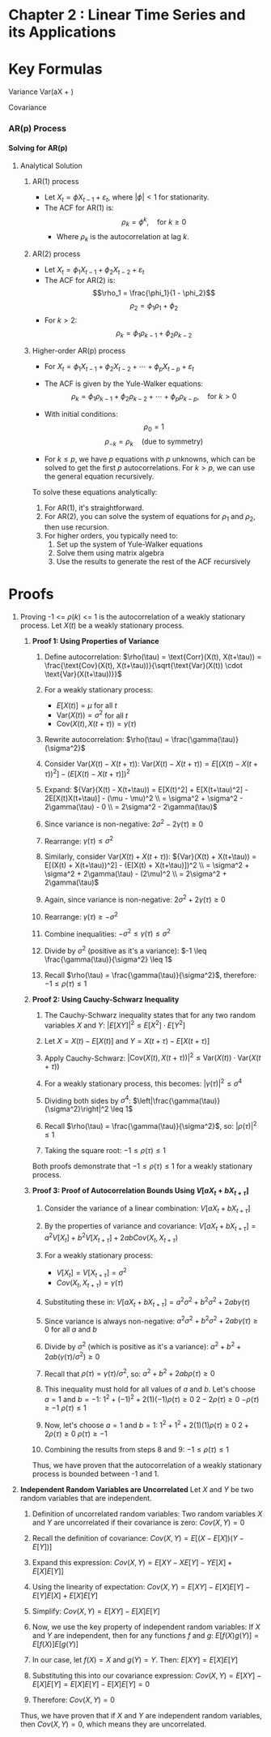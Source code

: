 # Chapter 2 : Linear Time Series and its Applications

# Key Formulas

Variance
Var(aX + )

Covariance

### AR(p) Process

#### Solving for AR(p)
1. Analytical Solution
   1. AR(1) process
      - Let $X_t = \phi X_{t-1} + \varepsilon_t$, where $|\phi| < 1$ for stationarity.
      - The ACF for AR(1) is:
         $$\rho_k = \phi^k, \quad \text{for } k \geq 0$$
         - Where $\rho_k$ is the autocorrelation at lag $k$.

   2. AR(2) process
      - Let $X_t = \phi_1 X_{t-1} + \phi_2 X_{t-2} + \varepsilon_t$
      - The ACF for AR(2) is:
         $$\rho_1 = \frac{\phi_1}{1 - \phi_2}$$
         $$\rho_2 = \phi_1\rho_1 + \phi_2$$
      - For $k > 2$:
         $$\rho_k = \phi_1\rho_{k-1} + \phi_2\rho_{k-2}$$
   3. Higher-order AR(p) process
      - For $X_t = \phi_1 X_{t-1} + \phi_2 X_{t-2} + \cdots + \phi_p X_{t-p} + \varepsilon_t$
      - The ACF is given by the Yule-Walker equations:
            $$\rho_k = \phi_1\rho_{k-1} + \phi_2\rho_{k-2} + \cdots + \phi_p\rho_{k-p}, \quad \text{for } k > 0$$
      - With initial conditions:
         $$\rho_0 = 1$$
         $$\rho_{-k} = \rho_k \quad \text{(due to symmetry)}$$

      - For $k \leq p$, we have $p$ equations with $p$ unknowns, which can be solved to get the first $p$ autocorrelations. For $k > p$, we can use the general equation recursively.

      To solve these equations analytically:
        1. For AR(1), it's straightforward.
        2. For AR(2), you can solve the system of equations for $\rho_1$ and $\rho_2$, then use recursion.
        3. For higher orders, you typically need to:
            1.  Set up the system of Yule-Walker equations
            2.  Solve them using matrix algebra
            3.  Use the results to generate the rest of the ACF recursively

# Proofs

1. Proving -1 <= $\rho(k)$ <= 1 is the autocorrelation of a weakly stationary process. Let $X(t)$ be a weakly stationary process.
   1.  <b>Proof 1: Using Properties of Variance</b>
          1. Define autocorrelation:
             $\rho(\tau) = \text{Corr}(X(t), X(t+\tau)) = \frac{\text{Cov}(X(t), X(t+\tau))}{\sqrt{\text{Var}(X(t)) \cdot \text{Var}(X(t+\tau))}}$

          2. For a weakly stationary process:
             - $E[X(t)] = \mu$ for all $t$
             - $\text{Var}(X(t)) = \sigma^2$ for all $t$
             - $\text{Cov}(X(t), X(t+\tau)) = \gamma(\tau)$

          3. Rewrite autocorrelation:
             $\rho(\tau) = \frac{\gamma(\tau)}{\sigma^2}$

          4. Consider $\text{Var}(X(t) - X(t+\tau))$:
             $\text{Var}(X(t) - X(t+\tau)) = E[(X(t) - X(t+\tau))^2] - (E[X(t) - X(t+\tau)])^2$

          5. Expand:
             ${Var}(X(t) - X(t+\tau)) = E[X(t)^2] + E[X(t+\tau)^2] - 2E[X(t)X(t+\tau)] - (\mu - \mu)^2 \\
                                           = \sigma^2 + \sigma^2 - 2\gamma(\tau) - 0 \\
                                           = 2\sigma^2 - 2\gamma(\tau)$

          6. Since variance is non-negative:
             $2\sigma^2 - 2\gamma(\tau) \geq 0$

          7. Rearrange:
             $\gamma(\tau) \leq \sigma^2$

          8.  Similarly, consider $\text{Var}(X(t) + X(t+\tau))$:
             ${Var}(X(t) + X(t+\tau)) = E[(X(t) + X(t+\tau))^2] - (E[X(t) + X(t+\tau)])^2 \\
                                           = \sigma^2 + \sigma^2 + 2\gamma(\tau) - (2\mu)^2 \\
                                           = 2\sigma^2 + 2\gamma(\tau)$
          9.  Again, since variance is non-negative:
             $2\sigma^2 + 2\gamma(\tau) \geq 0$

          10. Rearrange:
              $\gamma(\tau) \geq -\sigma^2$

          11. Combine inequalities:
              $-\sigma^2 \leq \gamma(\tau) \leq \sigma^2$

          12. Divide by $\sigma^2$ (positive as it's a variance):
              $-1 \leq \frac{\gamma(\tau)}{\sigma^2} \leq 1$

          13. Recall $\rho(\tau) = \frac{\gamma(\tau)}{\sigma^2}$, therefore:
              $-1 \leq \rho(\tau) \leq 1$

   2. <b>Proof 2: Using Cauchy-Schwarz Inequality</b>

      1. The Cauchy-Schwarz inequality states that for any two random variables $X$ and $Y$:
         $|E[XY]|^2 \leq E[X^2] \cdot E[Y^2]$

      2. Let $X = X(t) - E[X(t)]$ and $Y = X(t+\tau) - E[X(t+\tau)]$

      3. Apply Cauchy-Schwarz:
         $|\text{Cov}(X(t), X(t+\tau))|^2 \leq \text{Var}(X(t)) \cdot \text{Var}(X(t+\tau))$

      4. For a weakly stationary process, this becomes:
         $|\gamma(\tau)|^2 \leq \sigma^4$

      5. Dividing both sides by $\sigma^4$:
         $\left|\frac{\gamma(\tau)}{\sigma^2}\right|^2 \leq 1$

      6. Recall $\rho(\tau) = \frac{\gamma(\tau)}{\sigma^2}$, so:
         $|\rho(\tau)|^2 \leq 1$

      7. Taking the square root:
         $-1 \leq \rho(\tau) \leq 1$

      Both proofs demonstrate that $-1 \leq \rho(\tau) \leq 1$ for a weakly stationary process.

   3. <b>Proof 3: Proof of Autocorrelation Bounds Using $V[aX_t + bX_{t+\tau}]$</b>
      1. Consider the variance of a linear combination: $V[aX_t + bX_{t+\tau}]$

      2. By the properties of variance and covariance:
         $V[aX_t + bX_{t+\tau}] = a^2V[X_t] + b^2V[X_{t+\tau}] + 2abCov(X_t, X_{t+\tau})$

      3. For a weakly stationary process:
         - $V[X_t] = V[X_{t+\tau}] = \sigma^2$
         - $Cov(X_t, X_{t+\tau}) = \gamma(\tau)$

      4. Substituting these in:
         $V[aX_t + bX_{t+\tau}] = a^2\sigma^2 + b^2\sigma^2 + 2ab\gamma(\tau)$

      5. Since variance is always non-negative:
         $a^2\sigma^2 + b^2\sigma^2 + 2ab\gamma(\tau) \geq 0$ for all $a$ and $b$

      6. Divide by $\sigma^2$ (which is positive as it's a variance):
         $a^2 + b^2 + 2ab(\gamma(\tau)/\sigma^2) \geq 0$

      7.  Recall that $\rho(\tau) = \gamma(\tau)/\sigma^2$, so:
         $a^2 + b^2 + 2ab\rho(\tau) \geq 0$

      8.  This inequality must hold for all values of $a$ and $b$. Let's choose $a = 1$ and $b = -1$:
         $1^2 + (-1)^2 + 2(1)(-1)\rho(\tau) \geq 0$
         $2 - 2\rho(\tau) \geq 0$
         $-\rho(\tau) \geq -1$
         $\rho(\tau) \leq 1$

      9.  Now, let's choose $a = 1$ and $b = 1$:
         $1^2 + 1^2 + 2(1)(1)\rho(\tau) \geq 0$
         $2 + 2\rho(\tau) \geq 0$
         $\rho(\tau) \geq -1$

      10. Combining the results from steps 8 and 9:
         $-1 \leq \rho(\tau) \leq 1$

      Thus, we have proven that the autocorrelation of a weakly stationary process is bounded between -1 and 1.

2. <b>Independent Random Variables are Uncorrelated</b>
   Let $X$ and $Y$ be two random variables that are independent.

   1. Definition of uncorrelated random variables:
      Two random variables $X$ and $Y$ are uncorrelated if their covariance is zero:
      $Cov(X,Y) = 0$

   2. Recall the definition of covariance:
      $Cov(X,Y) = E[(X - E[X])(Y - E[Y])]$

   3. Expand this expression:
      $Cov(X,Y) = E[XY - XE[Y] - YE[X] + E[X]E[Y]]$

   4. Using the linearity of expectation:
      $Cov(X,Y) = E[XY] - E[X]E[Y] - E[Y]E[X] + E[X]E[Y]$

   5. Simplify:
      $Cov(X,Y) = E[XY] - E[X]E[Y]$

   6. Now, we use the key property of independent random variables:
      If $X$ and $Y$ are independent, then for any functions $f$ and $g$:
      $E[f(X)g(Y)] = E[f(X)]E[g(Y)]$

   7. In our case, let $f(X) = X$ and $g(Y) = Y$. Then:
      $E[XY] = E[X]E[Y]$

   8. Substituting this into our covariance expression:
      $Cov(X,Y) = E[XY] - E[X]E[Y] = E[X]E[Y] - E[X]E[Y] = 0$

   9. Therefore:
      $Cov(X,Y) = 0$

   Thus, we have proven that if $X$ and $Y$ are independent random variables, then $Cov(X,Y) = 0$, which means they are uncorrelated.